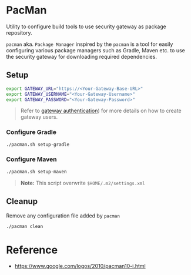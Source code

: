 # PacMan
Utility to configure build tools to use security gateway as package repository.

`pacman` aka. `Package Manager` inspired by the `pacman` is a tool for easily configuring various package managers such as Gradle, Maven etc. to use the security gateway for downloading required dependencies.

## Setup

```bash
export GATEWAY_URL="https://<Your-Gateway-Base-URL>"
export GATEWAY_USERNAME="<Your-Gateway-Username>"
export GATEWAY_PASSWORD="<Your-Gateway-Password>"
```

> Refer to [gateway authentication]([../README.md#authentication)) for more details on how to create gateway users.

### Configure Gradle

```bash
./pacman.sh setup-gradle
```

### Configure Maven

```bash
./pacman.sh setup-maven
```

> **Note:** This script overwrite `$HOME/.m2/settings.xml`

## Cleanup

Remove any configuration file added by `pacman`

```bash
./pacman clean
```

# Reference

* https://www.google.com/logos/2010/pacman10-i.html
